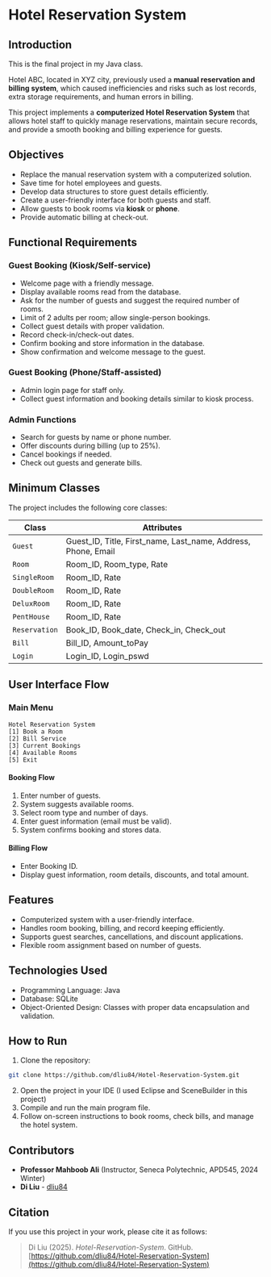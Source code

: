 # Hotel Reservation System

## Introduction
This is the final project in my Java class. 

Hotel ABC, located in XYZ city, previously used a **manual reservation and billing system**, which caused inefficiencies and risks such as lost records, extra storage requirements, and human errors in billing.  

This project implements a **computerized Hotel Reservation System** that allows hotel staff to quickly manage reservations, maintain secure records, and provide a smooth booking and billing experience for guests.

## Objectives
- Replace the manual reservation system with a computerized solution.
- Save time for hotel employees and guests.
- Develop data structures to store guest details efficiently.
- Create a user-friendly interface for both guests and staff.
- Allow guests to book rooms via **kiosk** or **phone**.
- Provide automatic billing at check-out.

## Functional Requirements

### Guest Booking (Kiosk/Self-service)
- Welcome page with a friendly message.
- Display available rooms read from the database.
- Ask for the number of guests and suggest the required number of rooms.
- Limit of 2 adults per room; allow single-person bookings.
- Collect guest details with proper validation.
- Record check-in/check-out dates.
- Confirm booking and store information in the database.
- Show confirmation and welcome message to the guest.

### Guest Booking (Phone/Staff-assisted)
- Admin login page for staff only.
- Collect guest information and booking details similar to kiosk process.

### Admin Functions
- Search for guests by name or phone number.
- Offer discounts during billing (up to 25%).
- Cancel bookings if needed.
- Check out guests and generate bills.

## Minimum Classes
The project includes the following core classes:

| Class | Attributes |
|-------|------------|
| `Guest` | Guest_ID, Title, First_name, Last_name, Address, Phone, Email |
| `Room` | Room_ID, Room_type, Rate |
| `SingleRoom` | Room_ID, Rate |
| `DoubleRoom` | Room_ID, Rate |
| `DeluxRoom` | Room_ID, Rate |
| `PentHouse` | Room_ID, Rate |
| `Reservation` | Book_ID, Book_date, Check_in, Check_out |
| `Bill` | Bill_ID, Amount_toPay |
| `Login` | Login_ID, Login_pswd |


## User Interface Flow

### Main Menu
```
Hotel Reservation System
[1] Book a Room
[2] Bill Service
[3] Current Bookings
[4] Available Rooms
[5] Exit
```

#### Booking Flow
1. Enter number of guests.
2. System suggests available rooms.
3. Select room type and number of days.
4. Enter guest information (email must be valid).
5. System confirms booking and stores data.

#### Billing Flow
- Enter Booking ID.
- Display guest information, room details, discounts, and total amount.

## Features
- Computerized system with a user-friendly interface.
- Handles room booking, billing, and record keeping efficiently.
- Supports guest searches, cancellations, and discount applications.
- Flexible room assignment based on number of guests.

## Technologies Used
- Programming Language: Java
- Database: SQLite
- Object-Oriented Design: Classes with proper data encapsulation and validation.

## How to Run
1. Clone the repository:
```bash
git clone https://github.com/dliu84/Hotel-Reservation-System.git
```
2. Open the project in your IDE (I used Eclipse and SceneBuilder in this project)
3. Compile and run the main program file.
4. Follow on-screen instructions to book rooms, check bills, and manage the hotel system.

## Contributors

- **Professor Mahboob Ali** (Instructor, Seneca Polytechnic, APD545, 2024 Winter)  
- **Di Liu** - [dliu84](https://github.com/dliu84)  

## Citation

If you use this project in your work, please cite it as follows:

> Di Liu (2025). *Hotel-Reservation-System*. GitHub. [https://github.com/dliu84/Hotel-Reservation-System](https://github.com/dliu84/Hotel-Reservation-System)
